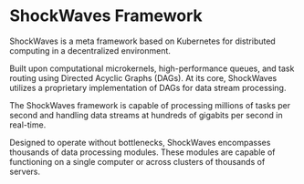 # ShockWaves Framework

ShockWaves is a meta framework based on Kubernetes for distributed computing in a decentralized environment.


Built upon computational
microkernels, high-performance queues, and task routing using Directed Acyclic Graphs (DAGs).
At its core, ShockWaves utilizes a proprietary implementation of DAGs for data stream processing. 

The ShockWaves
framework is capable of processing millions of tasks per second and handling data streams at hundreds of gigabits per
second in real-time.

Designed to operate without bottlenecks, ShockWaves encompasses thousands of data processing modules. These modules are
capable of functioning on a single computer or across clusters of thousands of servers.


